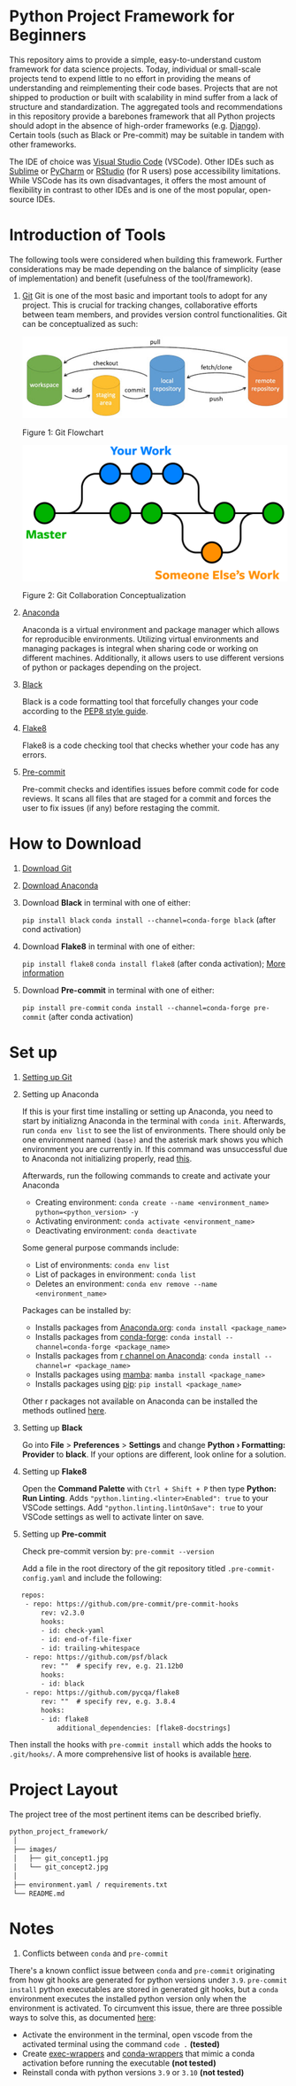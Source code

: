 # Python Project Framework for Beginners

This repository aims to provide a simple, easy-to-understand custom framework for data science projects. Today, individual or small-scale projects tend to expend little to no effort in providing the means of understanding and reimplementing their code bases. Projects that are not shipped to production or built with scalability in mind suffer from a lack of structure and standardization. The aggregated tools and recommendations in this repository provide a barebones framework that all Python projects should adopt in the absence of high-order frameworks (e.g. [Django](https://www.djangoproject.com/)). Certain tools (such as Black or Pre-commit) may be suitable in tandem with other frameworks.

The IDE of choice was [Visual Studio Code](https://en.wikipedia.org/wiki/Visual_Studio_Code) (VSCode). Other IDEs such as [Sublime](https://www.sublimetext.com/) or [PyCharm](https://www.jetbrains.com/pycharm/) or [RStudio](https://www.rstudio.com/) (for R users) pose accessibility limitations. While VSCode has its own disadvantages, it offers the most amount of flexibility in contrast to other IDEs and is one of the most popular, open-source IDEs.

# Introduction of Tools

The following tools were considered when building this framework. Further considerations may be made depending on the balance of simplicity (ease of implementation) and benefit (usefulness of the tool/framework).

1. [Git](https://git-scm.com/)
   Git is one of the most basic and important tools to adopt for any project. This is crucial for tracking changes, collaborative efforts between team members, and provides version control functionalities. Git can be conceptualized as such:

   ![Git Flowchart](./images/git_concept1.jpg)

   Figure 1: Git Flowchart

   ![Git Collaboration Conceptualization](./images/git_concept2.jpg)

   Figure 2: Git Collaboration Conceptualization

2. [Anaconda](https://www.anaconda.com/)

   Anaconda is a virtual environment and package manager which allows for reproducible environments. Utilizing virtual environments and managing packages is integral when sharing code or working on different machines. Additionally, it allows users to use different versions of python or packages depending on the project.

3. [Black](https://black.readthedocs.io/en/stable/)

   Black is a code formatting tool that forcefully changes your code according to the [PEP8 style guide](https://www.python.org/dev/peps/pep-0008/).

4. [Flake8](https://flake8.pycqa.org/en/latest/)

   Flake8 is a code checking tool that checks whether your code has any errors.

5. [Pre-commit](https://pre-commit.com/)

   Pre-commit checks and identifies issues before commit code for code reviews. It scans all files that are staged for a commit and forces the user to fix issues (if any) before restaging the commit.

# How to Download

1. [Download Git](https://git-scm.com/downloads)

2. [Download Anaconda](https://www.anaconda.com/products/individual)

3. Download **Black** in terminal with one of either:

   `pip install black`
   `conda install --channel=conda-forge black` (after cond activation)

4. Download **Flake8** in terminal with one of either:

   `pip install flake8`
   `conda install flake8` (after conda activation); [More information](https://code.visualstudio.com/docs/python/linting)

5. Download **Pre-commit** in terminal with one of either:

   `pip install pre-commit`
   `conda install --channel=conda-forge pre-commit` (after conda activation)

# Set up

1. [Setting up Git](https://git-scm.com/book/en/v2/Getting-Started-First-Time-Git-Setup)

2. Setting up Anaconda

   If this is your first time installing or setting up Anaconda, you need to start by initializng Anaconda in the terminal with `conda init`. Afterwards, run `conda env list` to see the list of environments. There should only be one environment named `(base)` and the asterisk mark shows you which environment you are currently in. If this command was unsuccessful due to Anaconda not initializing properly, read [this](https://stackoverflow.com/questions/44597662/conda-command-is-not-recognized-on-windows-10).

   Afterwards, run the following commands to create and activate your Anaconda

   - Creating environment: `conda create --name <environment_name> python=<python_version> -y`
   - Activating environment: `conda activate <environment_name>`
   - Deactivating environment: `conda deactivate`

   Some general purpose commands include:

   - List of environments: `conda env list`
   - List of packages in environment: `conda list`
   - Deletes an environment: `conda env remove --name <environment_name>`

   Packages can be installed by:

   - Installs packages from [Anaconda.org](https://anaconda.org/): `conda install <package_name>`
   - Installs packages from [conda-forge](https://conda-forge.org/): `conda install --channel=conda-forge <package_name>`
   - Installs packages from [r channel on Anaconda](https://anaconda.org/r/repo): `conda install --channel=r <package_name>`
   - Installs packages using [mamba](https://mamba.readthedocs.io/en/latest/user_guide/mamba.html#): `mamba install <package_name>`
   - Installs packages using [pip](https://pip.pypa.io/en/stable/cli/pip_install/): `pip install <package_name>`

   Other r packages not available on Anaconda can be installed the methods outlined [here](https://stackoverflow.com/questions/34705917/how-to-install-r-packages-that-are-not-available-in-r-essentials).

3. Setting up **Black**

   Go into **File** > **Preferences** > **Settings** and change **Python › Formatting: Provider** to **black**. If your options are different, look online for a solution.

4. Setting up **Flake8**

   Open the **Command Palette** with `Ctrl + Shift + P` then type **Python: Run Linting**. Adds `"python.linting.<linter>Enabled": true` to your VSCode settings. Add `"python.linting.lintOnSave": true` to your VSCode settings as well to activate linter on save.

5. Setting up **Pre-commit**

   Check pre-commit version by:
   `pre-commit --version`

   Add a file in the root directory of the git repository titled `.pre-commit-config.yaml` and include the following:

```
   repos:
    - repo: https://github.com/pre-commit/pre-commit-hooks
        rev: v2.3.0
        hooks:
        - id: check-yaml
        - id: end-of-file-fixer
        - id: trailing-whitespace
    - repo: https://github.com/psf/black
        rev: ""  # specify rev, e.g. 21.12b0
        hooks:
        - id: black
    - repo: https://github.com/pycqa/flake8
        rev: ""  # specify rev, e.g. 3.8.4
        hooks:
        - id: flake8
            additional_dependencies: [flake8-docstrings]
```

Then install the hooks with `pre-commit install` which adds the hooks to `.git/hooks/`. A more comprehensive list of hooks is available [here](https://pre-commit.com/hooks.html).

# Project Layout

The project tree of the most pertinent items can be described briefly.

    python_project_framework/
     │
     ├── images/
     │   ├── git_concept1.jpg
     │   └── git_concept2.jpg
     │
     ├── environment.yaml / requirements.txt
     └── README.md

# Notes

1. Conflicts between `conda` and `pre-commit`

There's a known conflict issue between `conda` and `pre-commit` originating from how git hooks are generated for python versions under `3.9`. `pre-commit install` python executables are stored in generated git hooks, but a `conda` environment executes the installed python version only when the environment is activated. To circumvent this issue, there are three possible ways to solve this, as documented [here](https://github.com/conda-forge/pre-commit-feedstock/issues/9):

- Activate the environment in the terminal, open vscode from the activated terminal using the command `code .` **(tested)**
- Create [exec-wrappers](https://github.com/gqmelo/exec-wrappers) and [conda-wrappers](https://github.com/conda-forge/conda-wrappers-feedstock) that mimic a conda activation before running the executable **(not tested)**
- Reinstall conda with python versions `3.9` or `3.10` **(not tested)**
